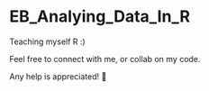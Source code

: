 # EB_Analying_Data_In_R

Teaching myself R :)

Feel free to connect with me, or collab on my code.  

Any help is appreciated! 💯
